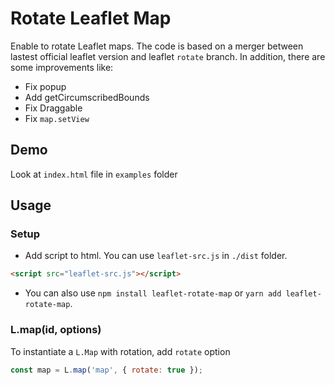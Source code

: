 # Rotate Leaflet Map
Enable to rotate Leaflet maps. The code is based on a merger between lastest official leaflet version and leaflet `rotate` branch.
In addition, there are some improvements like:

* Fix popup
* Add getCircumscribedBounds
* Fix Draggable
* Fix `map.setView`

## Demo
Look at `index.html` file in `examples` folder

## Usage

### Setup

* Add script to html. You can use `leaflet-src.js` in `./dist` folder. 
```html
<script src="leaflet-src.js"></script>
```

* You can also use `npm install leaflet-rotate-map` or `yarn add leaflet-rotate-map`.

### L.map(id, options)

To instantiate a `L.Map` with rotation, add `rotate` option

```js
const map = L.map('map', { rotate: true });
```